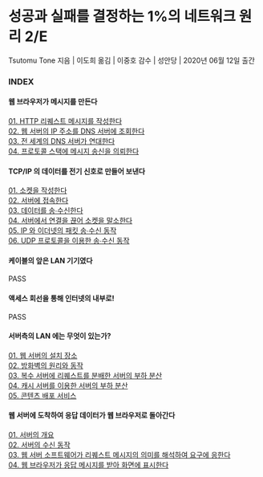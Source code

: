 # 성공과 실패를 결정하는 1%의 네트워크 원리 2/E

Tsutomu Tone 지음 | 이도희 옮김 | 이중호 감수 | 성안당 | 2020년 06월 12일 출간

### INDEX

#### 웹 브라우저가 메시지를 만든다
[01. HTTP 리퀘스트 메시지를 작성한다](https://github.com/oh29oh29/read-and-learn/tree/master/books/how-networks-work-2nd/Chapter01Story01.md)  
[02. 웹 서버의 IP 주소를 DNS 서버에 조회한다](https://github.com/oh29oh29/read-and-learn/tree/master/books/how-networks-work-2nd/Chapter01Story02.md)  
[03. 전 세계의 DNS 서버가 연대한다](https://github.com/oh29oh29/read-and-learn/tree/master/books/how-networks-work-2nd/Chapter01Story03.md)  
[04. 프로토콜 스택에 메시지 송신을 의뢰한다](https://github.com/oh29oh29/read-and-learn/tree/master/books/how-networks-work-2nd/Chapter01Story04.md)  

#### TCP/IP 의 데이터를 전기 신호로 만들어 보낸다
[01. 소켓을 작성한다](https://github.com/oh29oh29/read-and-learn/tree/master/books/how-networks-work-2nd/Chapter02Story01.md)  
[02. 서버에 접속한다](https://github.com/oh29oh29/read-and-learn/tree/master/books/how-networks-work-2nd/Chapter02Story02.md)  
[03. 데이터를 송∙수신한다](https://github.com/oh29oh29/read-and-learn/tree/master/books/how-networks-work-2nd/Chapter02Story03.md)  
[04. 서버에서 연결을 끊어 소켓을 말소한다](https://github.com/oh29oh29/read-and-learn/tree/master/books/how-networks-work-2nd/Chapter02Story04.md)  
[05. IP 와 이더넷의 패킷 송∙수신 동작](https://github.com/oh29oh29/read-and-learn/tree/master/books/how-networks-work-2nd/Chapter02Story05.md)  
[06. UDP 프로토콜을 이용한 송∙수신 동작](https://github.com/oh29oh29/read-and-learn/tree/master/books/how-networks-work-2nd/Chapter02Story06.md)  

#### 케이블의 앞은 LAN 기기였다
PASS

#### 액세스 회선을 통해 인터넷의 내부로!
PASS

#### 서버측의 LAN 에는 무엇이 있는가?
[01. 웹 서버의 설치 장소](https://github.com/oh29oh29/read-and-learn/tree/master/books/how-networks-work-2nd/Chapter05Story01.md)  
[02. 방화벽의 원리와 동작](https://github.com/oh29oh29/read-and-learn/tree/master/books/how-networks-work-2nd/Chapter05Story02.md)  
[03. 복수 서버에 리퀘스트를 분배한 서버의 부하 분산](https://github.com/oh29oh29/read-and-learn/tree/master/books/how-networks-work-2nd/Chapter05Story03.md)  
[04. 캐시 서버를 이용한 서버의 부하 분산](https://github.com/oh29oh29/read-and-learn/tree/master/books/how-networks-work-2nd/Chapter05Story04.md)  
[05. 콘텐츠 배포 서비스](https://github.com/oh29oh29/read-and-learn/tree/master/books/how-networks-work-2nd/Chapter05Story05.md)  

#### 웹 서버에 도착하여 응답 데이터가 웹 브라우저로 돌아간다
[01. 서버의 개요](https://github.com/oh29oh29/read-and-learn/tree/master/books/how-networks-work-2nd/Chapter06Story01.md)  
[02. 서버의 수신 동작](https://github.com/oh29oh29/read-and-learn/tree/master/books/how-networks-work-2nd/Chapter06Story02.md)  
[03. 웹 서버 소프트웨어가 리퀘스트 메시지의 의미를 해석하여 요구에 응한다](https://github.com/oh29oh29/read-and-learn/tree/master/books/how-networks-work-2nd/Chapter06Story03.md)  
[04. 웹 브라우저가 응답 메시지를 받아 화면에 표시한다](https://github.com/oh29oh29/read-and-learn/tree/master/books/how-networks-work-2nd/Chapter06Story04.md)  